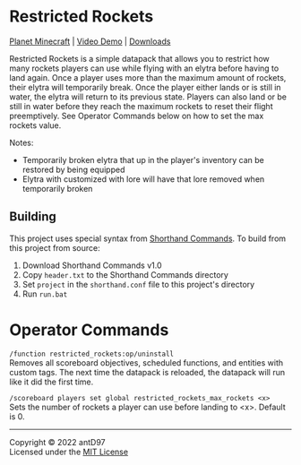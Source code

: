 # Restricted Rockets

[Planet Minecraft](https://www.planetminecraft.com/data-pack/restricted-rockets-5611086/) |
[Video Demo](https://www.youtube.com/watch?v=W3TiHul3lkM) |
[Downloads](https://github.com/antD97/RestrictedRockets/releases)

Restricted Rockets is a simple datapack that allows you to restrict how many rockets players can use
while flying with an elytra before having to land again. Once a player uses more than the maximum
amount of rockets, their elytra will temporarily break. Once the player either lands or is still in
water, the elytra will return to its previous state. Players can also land or be still in water
before they reach the maximum rockets to reset their flight preemptively. See Operator Commands
below on how to set the max rockets value.

Notes:
- Temporarily broken elytra that up in the player's inventory can be restored by being equipped
- Elytra with customized with lore will have that lore removed when temporarily broken

## Building

This project uses special syntax from
[Shorthand Commands](https://github.com/antD97/ShorthandCommands). To build from this project from
source:

1. Download Shorthand Commands v1.0
2. Copy `header.txt` to the Shorthand Commands directory
3. Set `project` in the `shorthand.conf` file to this project's directory
4. Run `run.bat`

# Operator Commands

`/function restricted_rockets:op/uninstall`  
Removes all scoreboard objectives, scheduled functions, and entities with custom tags. The next time
the datapack is reloaded, the datapack will run like it did the first time.

`/scoreboard players set global restricted_rockets_max_rockets <x>`  
Sets the number of rockets a player can use before landing to \<x>. Default is 0.

---
Copyright © 2022 antD97  
Licensed under the [MIT License](LICENSE)
